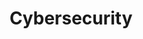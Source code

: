 ---
title: Cybersecurity
layout: collection
permalink: /Cyber/
collection: cybersec
entries_layout: grid
---